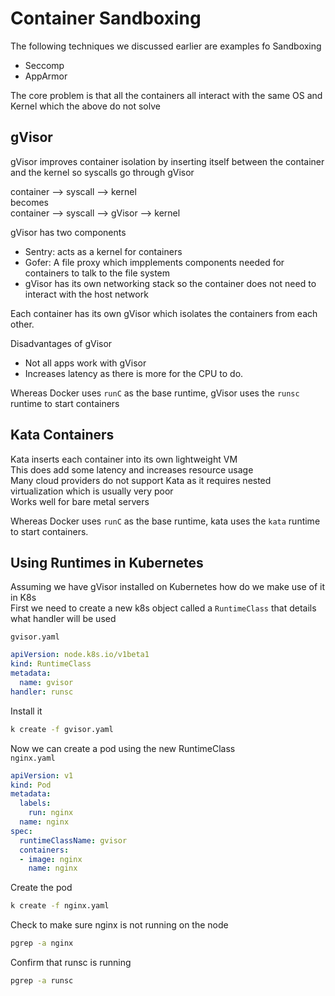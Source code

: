 # Container Sandboxing

The following techniques we discussed earlier are examples fo Sandboxing

- Seccomp
- AppArmor

The core problem is that all the containers all interact with the same OS and Kernel which the above do not solve

## gVisor

gVisor improves container isolation by inserting itself between the container and the kernel so syscalls go through gVisor

container --> syscall --> kernel  
becomes  
container --> syscall --> gVisor --> kernel  

gVisor has two components

- Sentry: acts as a kernel for containers 
- Gofer: A file proxy which impplements components needed for containers to talk to the file system
- gVisor has its own networking stack so the container does not need to interact with the host network

Each container has its own gVisor which isolates the containers from each other.

Disadvantages of gVisor
- Not all apps work with gVisor
- Increases latency as there is more for the CPU to do.

Whereas Docker uses `runC` as the base runtime, gVisor uses the `runsc` runtime to start containers

## Kata Containers

Kata inserts each container into its own lightweight VM  
This does add some latency and increases resource usage  
Many cloud providers do not support Kata as it requires nested virtualization which is usually very poor  
Works well for bare metal servers

Whereas Docker uses `runC` as the base runtime, kata uses the `kata` runtime to start containers.

## Using Runtimes in Kubernetes

Assuming we have gVisor installed on Kubernetes how do we make use of it in K8s  
First we need to create a new k8s object called a `RuntimeClass` that details what handler will be used  

`gvisor.yaml`
```yaml
apiVersion: node.k8s.io/v1beta1
kind: RuntimeClass
metadata: 
  name: gvisor
handler: runsc
```
Install it  
```sh
k create -f gvisor.yaml
```
Now we can create a pod using the new RuntimeClass  
`nginx.yaml`
```yaml
apiVersion: v1
kind: Pod
metadata:
  labels:
    run: nginx
  name: nginx
spec:
  runtimeClassName: gvisor
  containers:
  - image: nginx
    name: nginx
```
Create the pod
```sh
k create -f nginx.yaml
```
Check to make sure nginx is not running on the node
```sh
pgrep -a nginx
```
Confirm that runsc is running
```sh
pgrep -a runsc
```
